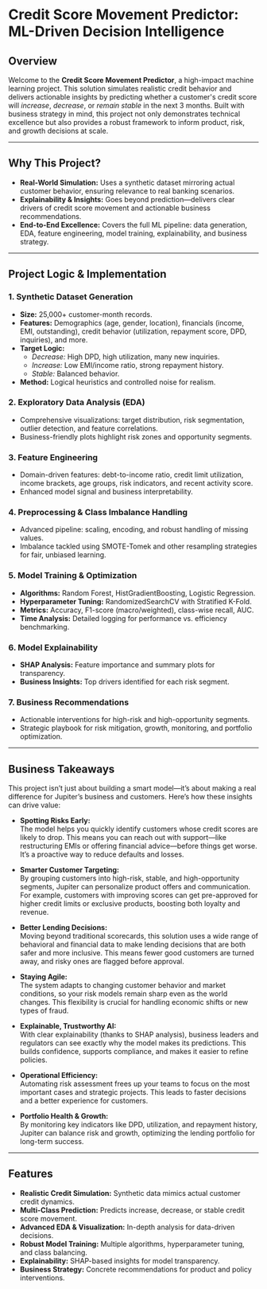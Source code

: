 # Credit Score Movement Predictor: ML-Driven Decision Intelligence

## Overview

Welcome to the **Credit Score Movement Predictor**, a high-impact machine learning project. This solution simulates realistic credit behavior and delivers actionable insights by predicting whether a customer's credit score will *increase*, *decrease*, or *remain stable* in the next 3 months. Built with business strategy in mind, this project not only demonstrates technical excellence but also provides a robust framework to inform product, risk, and growth decisions at scale.

---

## Why This Project?

- **Real-World Simulation:** Uses a synthetic dataset mirroring actual customer behavior, ensuring relevance to real banking scenarios.
- **Explainability & Insights:** Goes beyond prediction—delivers clear drivers of credit score movement and actionable business recommendations.
- **End-to-End Excellence:** Covers the full ML pipeline: data generation, EDA, feature engineering, model training, explainability, and business strategy.

---

## Project Logic & Implementation

### 1. **Synthetic Dataset Generation**
- **Size:** 25,000+ customer-month records.
- **Features:** Demographics (age, gender, location), financials (income, EMI, outstanding), credit behavior (utilization, repayment score, DPD, inquiries), and more.
- **Target Logic:** 
  - *Decrease:* High DPD, high utilization, many new inquiries.
  - *Increase:* Low EMI/income ratio, strong repayment history.
  - *Stable:* Balanced behavior.
- **Method:** Logical heuristics and controlled noise for realism.

### 2. **Exploratory Data Analysis (EDA)**
- Comprehensive visualizations: target distribution, risk segmentation, outlier detection, and feature correlations.
- Business-friendly plots highlight risk zones and opportunity segments.

### 3. **Feature Engineering**
- Domain-driven features: debt-to-income ratio, credit limit utilization, income brackets, age groups, risk indicators, and recent activity score.
- Enhanced model signal and business interpretability.

### 4. **Preprocessing & Class Imbalance Handling**
- Advanced pipeline: scaling, encoding, and robust handling of missing values.
- Imbalance tackled using SMOTE-Tomek and other resampling strategies for fair, unbiased learning.

### 5. **Model Training & Optimization**
- **Algorithms:** Random Forest, HistGradientBoosting, Logistic Regression.
- **Hyperparameter Tuning:** RandomizedSearchCV with Stratified K-Fold.
- **Metrics:** Accuracy, F1-score (macro/weighted), class-wise recall, AUC.
- **Time Analysis:** Detailed logging for performance vs. efficiency benchmarking.

### 6. **Model Explainability**
- **SHAP Analysis:** Feature importance and summary plots for transparency.
- **Business Insights:** Top drivers identified for each risk segment.

### 7. **Business Recommendations**
- Actionable interventions for high-risk and high-opportunity segments.
- Strategic playbook for risk mitigation, growth, monitoring, and portfolio optimization.

---

## Business Takeaways

This project isn’t just about building a smart model—it’s about making a real difference for Jupiter’s business and customers. Here’s how these insights can drive value:

- **Spotting Risks Early:**  
  The model helps you quickly identify customers whose credit scores are likely to drop. This means you can reach out with support—like restructuring EMIs or offering financial advice—before things get worse. It’s a proactive way to reduce defaults and losses.

- **Smarter Customer Targeting:**  
  By grouping customers into high-risk, stable, and high-opportunity segments, Jupiter can personalize product offers and communication. For example, customers with improving scores can get pre-approved for higher credit limits or exclusive products, boosting both loyalty and revenue.

- **Better Lending Decisions:**  
  Moving beyond traditional scorecards, this solution uses a wide range of behavioral and financial data to make lending decisions that are both safer and more inclusive. This means fewer good customers are turned away, and risky ones are flagged before approval.

- **Staying Agile:**  
  The system adapts to changing customer behavior and market conditions, so your risk models remain sharp even as the world changes. This flexibility is crucial for handling economic shifts or new types of fraud.

- **Explainable, Trustworthy AI:**  
  With clear explainability (thanks to SHAP analysis), business leaders and regulators can see exactly why the model makes its predictions. This builds confidence, supports compliance, and makes it easier to refine policies.

- **Operational Efficiency:**  
  Automating risk assessment frees up your teams to focus on the most important cases and strategic projects. This leads to faster decisions and a better experience for customers.

- **Portfolio Health & Growth:**  
  By monitoring key indicators like DPD, utilization, and repayment history, Jupiter can balance risk and growth, optimizing the lending portfolio for long-term success.

---

## Features

- **Realistic Credit Simulation:** Synthetic data mimics actual customer credit dynamics.
- **Multi-Class Prediction:** Predicts increase, decrease, or stable credit score movement.
- **Advanced EDA & Visualization:** In-depth analysis for data-driven decisions.
- **Robust Model Training:** Multiple algorithms, hyperparameter tuning, and class balancing.
- **Explainability:** SHAP-based insights for model transparency.
- **Business Strategy:** Concrete recommendations for product and policy interventions.

